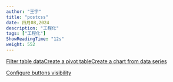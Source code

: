 ```yaml
---
author: "王宇"
title: "postcss"
date: 四月08,2024
description: "工程化"
tags: ["工程化"]
ShowReadingTime: "12s"
weight: 552
---
```

[Filter table data](#)[Create a pivot table](#)[Create a chart from data series](#)

[Configure buttons visibility](/users/tfac-settings.action)